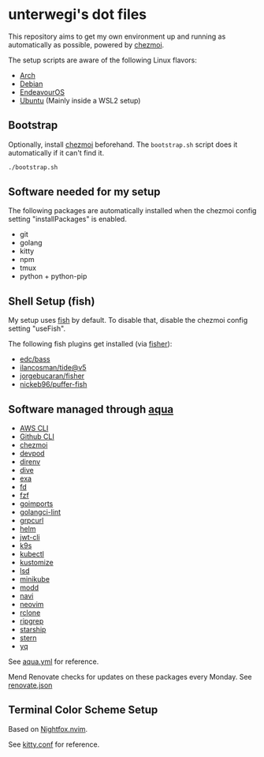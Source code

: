 # unterwegi's dot files

This repository aims to get my own environment up and running as automatically as possible, powered by [chezmoi](https://www.chezmoi.io/).

The setup scripts are aware of the following Linux flavors:

- [Arch](https://archlinux.org/)
- [Debian](https://www.debian.org/)
- [EndeavourOS](https://endeavouros.com/)
- [Ubuntu](https://ubuntu.com/) (Mainly inside a WSL2 setup)

## Bootstrap

Optionally, install [chezmoi](https://www.chezmoi.io/install/) beforehand. The `bootstrap.sh` script does it automatically if it can't find it.

```bash
./bootstrap.sh
```

## Software needed for my setup

The following packages are automatically installed when the chezmoi config setting "installPackages" is enabled.

- git
- golang
- kitty
- npm
- tmux
- python + python-pip

## Shell Setup (fish)

My setup uses [fish](https://fishshell.com/) by default. To disable that, disable the chezmoi config setting "useFish".

The following fish plugins get installed (via [fisher](https://github.com/jorgebucaran/fisher)):

- [edc/bass](https://github.com/edc/bass)
- [ilancosman/tide@v5](https://github.com/IlanCosman/tide)
- [jorgebucaran/fisher](https://github.com/jorgebucaran/fisher)
- [nickeb96/puffer-fish](https://github.com/nickeb96/puffer-fish)

## Software managed through [aqua](https://github.com/aquaproj/aqua)

- [AWS CLI](https://github.com/aws/aws-cli/tree/v2)
- [Github CLI](https://github.com/cli/cli)
- [chezmoi](https://github.com/twpayne/chezmoi)
- [devpod](https://github.com/loft-sh/devpod)
- [direnv](https://github.com/direnv/direnv)
- [dive](https://github.com/wagoodman/dive)
- [exa](https://github.com/ogham/exa)
- [fd](https://github.com/sharkdp/fd)
- [fzf](https://github.com/junegunn/fzf)
- [goimports](https://pkg.go.dev/golang.org/x/tools/cmd/goimports)
- [golangci-lint](https://github.com/golangci/golangci-lint)
- [grpcurl](https://github.com/fullstorydev/grpcurl)
- [helm](https://github.com/helm/helm)
- [jwt-cli](https://github.com/mike-engel/jwt-cli)
- [k9s](https://github.com/derailed/k9s)
- [kubectl](https://github.com/kubernetes/kubectl)
- [kustomize](https://github.com/kubernetes-sigs/kustomize)
- [lsd](https://github.com/lsd-rs/lsd)
- [minikube](https://github.com/kubernetes/minikube)
- [modd](https://github.com/cortesi/modd)
- [navi](https://github.com/denisidoro/navi)
- [neovim](https://github.com/neovim/neovim)
- [rclone](https://github.com/rclone/rclone)
- [ripgrep](https://github.com/BurntSushi/ripgrep)
- [starship](https://github.com/starship/starship)
- [stern](https://github.com/stern/stern)
- [yq](https://github.com/mikefarah/yq)

See [aqua.yml](private_dot_config/aqua.yaml) for reference.

Mend Renovate checks for updates on these packages every Monday. See [renovate.json](renovate.json)

## Terminal Color Scheme Setup

Based on [Nightfox.nvim](https://github.com/EdenEast/nightfox.nvim).

See [kitty.conf](private_dot_config/kitty/kitty.conf) for reference.
